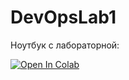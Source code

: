 # DevOpsLab1
Ноутбук с лабораторной:

[![Open In Colab](https://colab.research.google.com/assets/colab-badge.svg)](https://colab.research.google.com/github/Evgeny105/DevOps/blob/main/DevOpsLab1.ipynb)
